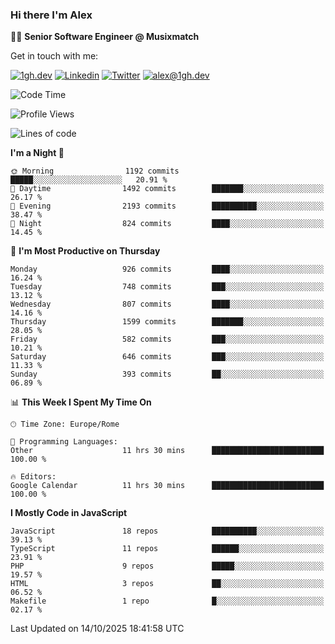### Hi there I'm Alex

👨‍💻 __Senior Software Engineer @ Musixmatch__

Get in touch with me:

[![1gh.dev](https://img.shields.io/static/v1?label=1gh.dev&message=%20&color=red&logo=&style=flat-square&logoColor=white)](https://www.1gh.dev/)
[![Linkedin](https://img.shields.io/static/v1?label=Linkedin&message=%20&color=blue&logo=Linkedin&style=flat-square&logoColor=white)](https://linkedin.com/in/alexghirelli)
[![Twitter](https://img.shields.io/static/v1?label=Twitter&message=%20&color=blue&logo=Twitter&style=flat-square&logoColor=white)](https://twitter.com/alexGhirelli)
[![alex@1gh.dev](https://img.shields.io/static/v1?label=alex@1gh.dev&message=%20&color=red&logo=gmail&style=flat-square&logoColor=white)](mailto:alex@1gh.dev)

<!--START_SECTION:waka-->
![Code Time](http://img.shields.io/badge/Code%20Time-8%2C564%20hrs%207%20mins-blue)

![Profile Views](http://img.shields.io/badge/Profile%20Views-0-blue)

![Lines of code](https://img.shields.io/badge/From%20Hello%20World%20I%27ve%20Written-19.9%20million%20lines%20of%20code-blue)

**I'm a Night 🦉** 

```text
🌞 Morning                1192 commits        █████░░░░░░░░░░░░░░░░░░░░   20.91 % 
🌆 Daytime                1492 commits        ███████░░░░░░░░░░░░░░░░░░   26.17 % 
🌃 Evening                2193 commits        ██████████░░░░░░░░░░░░░░░   38.47 % 
🌙 Night                  824 commits         ████░░░░░░░░░░░░░░░░░░░░░   14.45 % 
```
📅 **I'm Most Productive on Thursday** 

```text
Monday                   926 commits         ████░░░░░░░░░░░░░░░░░░░░░   16.24 % 
Tuesday                  748 commits         ███░░░░░░░░░░░░░░░░░░░░░░   13.12 % 
Wednesday                807 commits         ████░░░░░░░░░░░░░░░░░░░░░   14.16 % 
Thursday                 1599 commits        ███████░░░░░░░░░░░░░░░░░░   28.05 % 
Friday                   582 commits         ███░░░░░░░░░░░░░░░░░░░░░░   10.21 % 
Saturday                 646 commits         ███░░░░░░░░░░░░░░░░░░░░░░   11.33 % 
Sunday                   393 commits         ██░░░░░░░░░░░░░░░░░░░░░░░   06.89 % 
```


📊 **This Week I Spent My Time On** 

```text
🕑︎ Time Zone: Europe/Rome

💬 Programming Languages: 
Other                    11 hrs 30 mins      █████████████████████████   100.00 % 

🔥 Editors: 
Google Calendar          11 hrs 30 mins      █████████████████████████   100.00 % 
```

**I Mostly Code in JavaScript** 

```text
JavaScript               18 repos            ██████████░░░░░░░░░░░░░░░   39.13 % 
TypeScript               11 repos            ██████░░░░░░░░░░░░░░░░░░░   23.91 % 
PHP                      9 repos             █████░░░░░░░░░░░░░░░░░░░░   19.57 % 
HTML                     3 repos             ██░░░░░░░░░░░░░░░░░░░░░░░   06.52 % 
Makefile                 1 repo              █░░░░░░░░░░░░░░░░░░░░░░░░   02.17 % 
```




 Last Updated on 14/10/2025 18:41:58 UTC
<!--END_SECTION:waka-->
